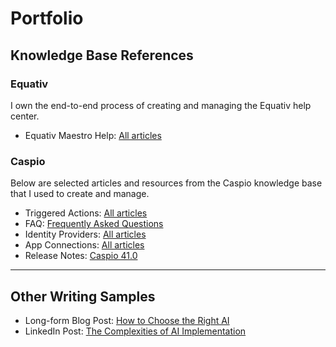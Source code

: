 <body>
  <h1>Portfolio</h1>

  <h2>Knowledge Base References</h2>

  <h3>Equativ</h3>
  <p>I own the end-to-end process of creating and managing the Equativ help center.</p>
  <ul>
    <li>Equativ Maestro Help: <a href="https://help.equativ.com/maestro" target="_blank">All articles</a></li>
  </ul>

  <h3>Caspio</h3>
  <p>Below are selected articles and resources from the Caspio knowledge base that I used to create and manage.</p>
  <ul>
    <li>Triggered Actions: <a href="https://howto.caspio.com/triggered-actions/triggered-actions-2/" target="_blank">All articles</a></li>
    <li>FAQ: <a href="https://howto.caspio.com/frequently-asked-questions-faq-2/" target="_blank">Frequently Asked Questions</a></li>
    <li>Identity Providers: <a href="https://howto.caspio.com/directories/identity-providers/identity-providers/" target="_blank">All articles</a></li>
    <li>App Connections: <a href="https://howto.caspio.com/directories/app-connections/app-connections/" target="_blank">All articles</a></li>
    <li>Release Notes: <a href="https://howto.caspio.com/release-notes/caspio-41-0/" target="_blank">Caspio 41.0</a></li>
  </ul>

  <hr>

  <h2>Other Writing Samples</h2>
  <ul>
    <li>
      Long-form Blog Post: 
      <a href="Long-form-blog-post-How-to-choose-the-right-AI.pdf" target="_blank">How to Choose the Right AI</a>
    </li>
    <li>
      LinkedIn Post: 
      <a href="LinkedIn-post-The-complexities-of-AI-implementation.pdf" target="_blank">The Complexities of AI Implementation</a>
    </li>
  </ul>
</body>

